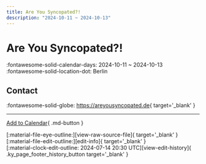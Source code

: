 ```yaml
---
title: Are You Syncopated?!
description: "2024-10-11 ~ 2024-10-13"
---
```


# Are You Syncopated?! 

:fontawesome-solid-calendar-days: 2024-10-11 ~ 2024-10-13  
:fontawesome-solid-location-dot: Berlin  

## Contact

:fontawesome-solid-globe: <https://areyousyncopated.de>{ target='_blank' }  

---

[Add to Calendar](https://swing.news/ics/en/2024/de/are-you-syncopated-2024.ics){ .md-button }

<div class="ky_page_footer" markdown>
<div class="ky_page_footer_trailing" markdown="span">
[:material-file-eye-outline:][view-raw-source-file]{ target='_blank' }
[:material-file-edit-outline:][edit-info]{ target='_blank' }
</div>
<div class="ky_page_footer_leading" markdown="span">
[:material-clock-edit-outline: 2024-07-14 20:30 UTC][view-edit-history]{ .ky_page_footer_history_button target='_blank' }
</div>
</div>

[view-raw-source-file]: https://github.com/swingdance/events/blob/main/2024/de/are-you-syncopated-2024.json "View Raw Source File"
[edit-info]: https://github.com/swingdance/events/issues/new?assignees=&labels=update+event&projects=&template=03-update_entity.yml&title=%5B2024%2Fde%5D%20Are%20You%20Syncopated%3F%21&region=de&year=2024&id=are-you-syncopated-2024&name=Are%20You%20Syncopated%3F%21&org_id= "Edit Info"

[view-edit-history]: https://github.com/swingdance/events/commits/main/2024/de/are-you-syncopated-2024.json "View Edit History"
